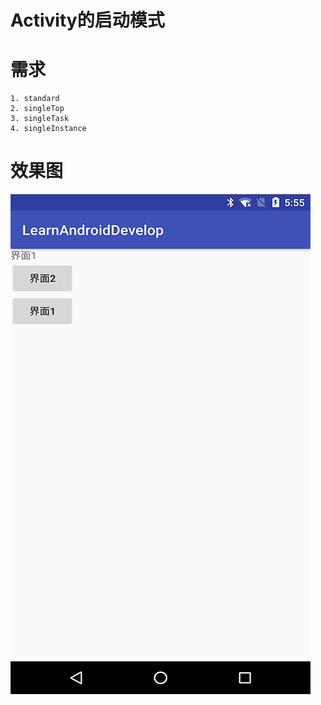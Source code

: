 # Activity的启动模式

# 需求

    1. standard
    2. singleTop
    3. singleTask
    4. singleInstance
    
# 效果图
![截图](https://github.com/BruceAnda/LearnAndroidDevelop/blob/master/screenshot/basic/component/activity/demos/activitylunchmode/pic.png)